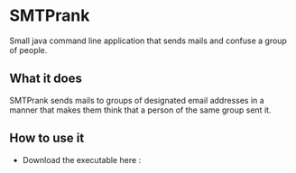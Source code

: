 # SMTPrank
Small java command line application that sends mails and confuse a group of people.

## What it does
SMTPrank sends mails to groups of designated email addresses in a manner that makes them think that a person of the same group sent it.

## How to use it
- Download the executable here : 